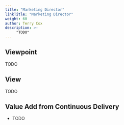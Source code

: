 ```yaml
---
title: "Marketing Director"
linkTitle: "Marketing Director"
weight: 60
author: Terry Cox
description: >-
     "TODO"
---
```

## Viewpoint
TODO

## View
TODO

## Value Add from Continuous Delivery

- TODO
